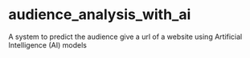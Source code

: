 # audience_analysis_with_ai
A system to predict the audience give a url of a website using Artificial Intelligence (AI) models
